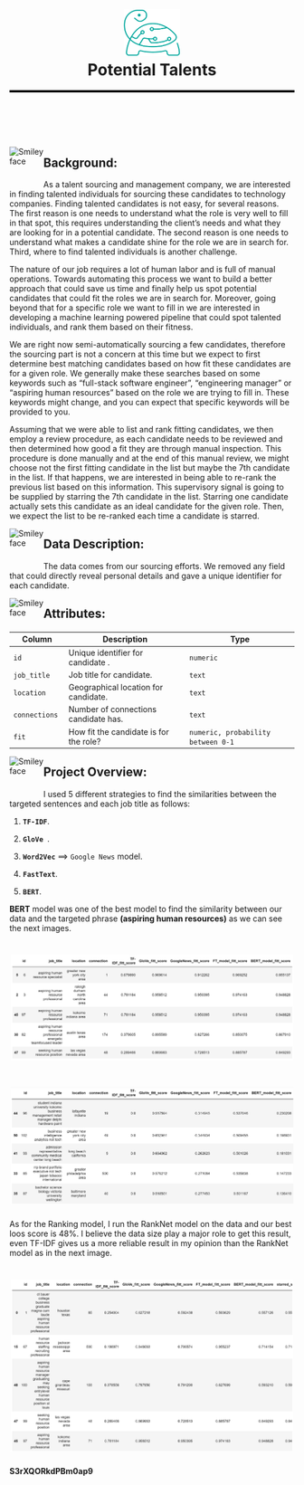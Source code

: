 <br>

<h1 align="center">
  <img src="https://github.com/najwasaeed44/data-science-project-theme/blob/main/img/logo.png?raw=true" width="100px"/><br/>
Potential Talents
</h1>


<hr style="height:4px;border-width:10;color:blue;background-color:black">


<br><br><br><br>



<img src="https://images.genial.ly/59e059d30b9c21060cb4c2ec/5bbf17763292ef649e9b810f/175cbb1e-df65-405a-9cd0-cf177e1a2f00.gif?genial&1633910400074" alt="Smiley face" width="60" height="60" align="left">

## Background:
<!-- <hr style="height:1.5px;border-width:10;color:blue;background-color:black">
 -->
As a talent sourcing and management company, we are interested in finding talented individuals for sourcing these candidates to technology companies. Finding talented candidates is not easy, for several reasons. The first reason is one needs to understand what the role is very well to fill in that spot, this requires understanding the client’s needs and what they are looking for in a potential candidate. The second reason is one needs to understand what makes a candidate shine for the role we are in search for. Third, where to find talented individuals is another challenge.

The nature of our job requires a lot of human labor and is full of manual operations. Towards automating this process we want to build a better approach that could save us time and finally help us spot potential candidates that could fit the roles we are in search for. Moreover, going beyond that for a specific role we want to fill in we are interested in developing a machine learning powered pipeline that could spot talented individuals, and rank them based on their fitness.

We are right now semi-automatically sourcing a few candidates, therefore the sourcing part is not a concern at this time but we expect to first determine best matching candidates based on how fit these candidates are for a given role. We generally make these searches based on some keywords such as “full-stack software engineer”, “engineering manager” or “aspiring human resources” based on the role we are trying to fill in. These keywords might change, and you can expect that specific keywords will be provided to you.

Assuming that we were able to list and rank fitting candidates, we then employ a review procedure, as each candidate needs to be reviewed and then determined how good a fit they are through manual inspection. This procedure is done manually and at the end of this manual review, we might choose not the first fitting candidate in the list but maybe the 7th candidate in the list. If that happens, we are interested in being able to re-rank the previous list based on this information. This supervisory signal is going to be supplied by starring the 7th candidate in the list. Starring one candidate actually sets this candidate as an ideal candidate for the given role. Then, we expect the list to be re-ranked each time a candidate is starred.


<img src="https://media.baamboozle.com/uploads/images/67969/1595412283_471863" alt="Smiley face" width="60" height="60" align="left">

## Data Description:
<!-- <hr style="height:1.5px;border-width:10;color:blue;background-color:black">
 -->
The data comes from our sourcing efforts. We removed any field that could directly reveal personal details and gave a unique identifier for each candidate.

<img src="https://c.tenor.com/1_5w5vXEH5gAAAAj/mandalorian-star-wars.gif" alt="Smiley face" width="60" height="60" align="left">

## Attributes:
<!-- <hr style="height:1.5px;border-width:10;color:blue;background-color:black">
 -->
| Column        | Description                                           | Type   | 
|---------------|-------------------------------------------------------| ------ | 
| `id `         | Unique identifier for candidate .                     | `numeric` | 
| `job_title  ` | Job title for candidate.                              | `text` | 
| `location  `  | Geographical location for candidate.                  | `text` | 
| `connections ` | Number of connections candidate has. | `text` | 
| `fit`         | How fit the candidate is for the role?                | `numeric, probability between 0-1` | 


<img src="https://media0.giphy.com/media/LmqdA28jZ7bitDeDWr/200.webp" alt="Smiley face" width="60" height="60" align="left">

## Project Overview:
<!-- <hr style="height:1.5px;border-width:10;color:blue;background-color:black">
 -->
I used 5 different strategies to find the similarities between the targeted sentences and each job title as follows:

1. **`TF-IDF`**.

2. **`GloVe `**.

3. **`Word2Vec`** ==> `Google News` model.

4. **`FastText`**.

5. **`BERT`**.

**BERT** model was one of the best model to find the similarity between our data and the targeted phrase **(aspiring human resources)** as we can see the next images.



<h1 align="center">
  <img src="img/BERT model 1.png" width="500px"/><br/>
</h1>

<h1 align="center">
  <img src="img/BERT model 2.png" width="500px"/><br/>
</h1>


As for the Ranking model, I run the RankNet model on the data and our best loos score is 48%. I believe the data size play a major role to get this result, even TF-IDF gives us a more reliable result in my opinion than the RankNet model as in the next image.

<h1 align="center">
  <img src="img/RankNet model.png" width="500px"/><br/>
</h1>



**S3rXQORkdPBm0ap9**
